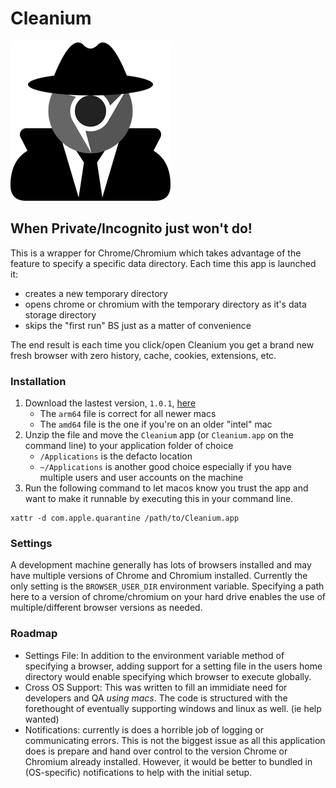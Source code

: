 # Cleanium

![Cleanium Icon](icon/Icon.iconset/icon_256x256.png)

## When Private/Incognito just won't do!

This is a wrapper for Chrome/Chromium which takes advantage of the feature to specify a specific data directory.  Each time this app is launched it:
* creates a new temporary directory
* opens chrome or chromium with the temporary directory as it's data storage directory
* skips the "first run" BS just as a matter of convenience

The end result is each time you click/open Cleanium you get a brand new fresh browser with zero history, cache, cookies, extensions, etc.

### Installation

1. Download the lastest version, `1.0.1`, [here](https://github.com/xcsrz/Cleanium/releases/tag/v1.0.1)
    - The `arm64` file is correct for all newer macs
    - The `amd64` file is the one if you're on an older "intel" mac
2. Unzip the file and move the `Cleanium` app (or `Cleanium.app` on the command line) to your application folder of choice
    - `/Applications` is the defacto location
    - `~/Applications` is another good choice especially if you have multiple users and user accounts on the machine
3. Run the following command to let macos know you trust the app and want to make it runnable by executing this in your command line.

```
xattr -d com.apple.quarantine /path/to/Cleanium.app
```

### Settings

A development machine generally has lots of browsers installed and may have multiple versions of Chrome and Chromium installed.  Currently the only setting is the `BROWSER_USER_DIR` environment variable.  Specifying a path here to a version of chrome/chromium on your hard drive enables the use of multiple/different browser versions as needed.  

### Roadmap

* Settings File: In addition to the environment variable method of specifying a browser, adding support for a setting file in the users home directory would enable specifying which browser to execute globally.
* Cross OS Support: This was written to fill an immidiate need for developers and QA _using macs_.  The code is structured with the forethought of eventually supporting windows and linux as well.  (ie help wanted)
* Notifications: currently is does a horrible job of logging or communicating errors.  This is not the biggest issue as all this application does is prepare and hand over control to the version Chrome or Chromium already installed.  However, it would be better to bundled in (OS-specific) notifications to help with the initial setup.